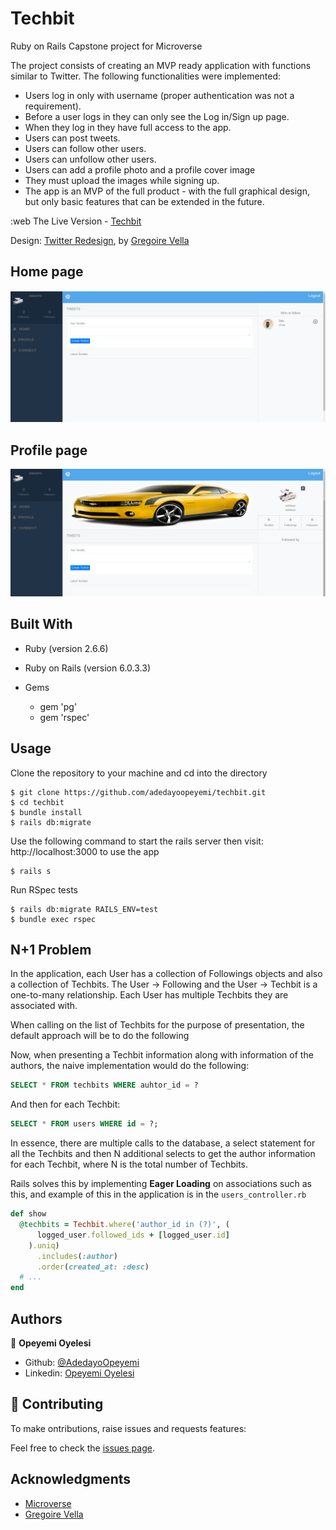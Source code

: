 # Techbit

Ruby on Rails Capstone project for Microverse 

The project consists of creating an MVP ready application with functions similar to Twitter. The following functionalities were implemented:

- Users log in only with username (proper authentication was not a requirement).
- Before a user logs in they can only see the Log in/Sign up page.
- When they log in they have full access to the app.
- Users can post tweets.
- Users can follow other users.
- Users can unfollow other users.
- Users can add a profile photo and a profile cover image
- They must upload the images while signing up.
- The app is an MVP of the full product - with the full graphical design, but only basic features that can be extended in the future.

:web The Live Version - [Techbit](https://fast-lake-35378.herokuapp.com)

Design: [Twitter Redesign](https://www.behance.net/gallery/14286087/Twitter-Redesign-of-UI-details), by [Gregoire Vella](https://www.behance.net/gregoirevella)

## Home page

![Homepage](/doc/homepage.png?raw=true "Homepage")

## Profile page

![Profile page](/doc/profilepage.png?raw=true "Profile page")

## Built With

- Ruby (version 2.6.6)
- Ruby on Rails (version 6.0.3.3)

- Gems
  - gem 'pg'
  - gem 'rspec'

## Usage

Clone the repository to your machine and cd into the directory

```
$ git clone https://github.com/adedayoopeyemi/techbit.git
$ cd techbit
$ bundle install
$ rails db:migrate
```

Use the following command to start the rails server then visit: http://localhost:3000 to use the app

```
$ rails s
```

Run RSpec tests

```
$ rails db:migrate RAILS_ENV=test
$ bundle exec rspec
```

## N+1 Problem

In the application, each User has a collection of Followings objects and also a collection of Techbits. The User → Following and the User → Techbit is a one-to-many relationship.
Each User has multiple Techbits they are associated with.

When calling on the list of Techbits for the purpose of presentation, the default approach will be to do the following

Now, when presenting a Techbit information along with information of the authors, the naive implementation would do the following:

```sql
SELECT * FROM techbits WHERE auhtor_id = ?
```

And then for each Techbit:

```sql
SELECT * FROM users WHERE id = ?;
```

In essence, there are multiple calls to the database, a select statement for all the Techbits and then N additional selects to get the author information for each Techbit, where N is the total number of Techbits.

Rails solves this by implementing **Eager Loading** on associations such as this, and example of this in the application is in the `users_controller.rb`

```ruby
def show
  @techbits = Techbit.where('author_id in (?)', (
      logged_user.followed_ids + [logged_user.id]
    ).uniq)
      .includes(:author)
      .order(created_at: :desc)
  # ...
end
```

## Authors

👤 **Opeyemi Oyelesi**

- Github: [@AdedayoOpeyemi](https://github.com/adedayopeyemi)
- Linkedin: [Opeyemi Oyelesi](https://linkedin.com/in/opeyemioyelesi)

## 🤝 Contributing

To make ontributions, raise issues and requests features:

Feel free to check the [issues page](https://github.com/adedayoopeyemi/techbit/issues).

## Acknowledgments

- [Microverse](https://www.microverse.org/)
- [Gregoire Vella](https://www.behance.net/gregoirevella)
